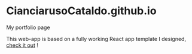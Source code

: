 # CianciarusoCataldo.github.io
My portfolio page

This web-app is based on a fully working React app template I designed, [check it out](https://github.com/CianciarusoCataldo/modular-app) !
